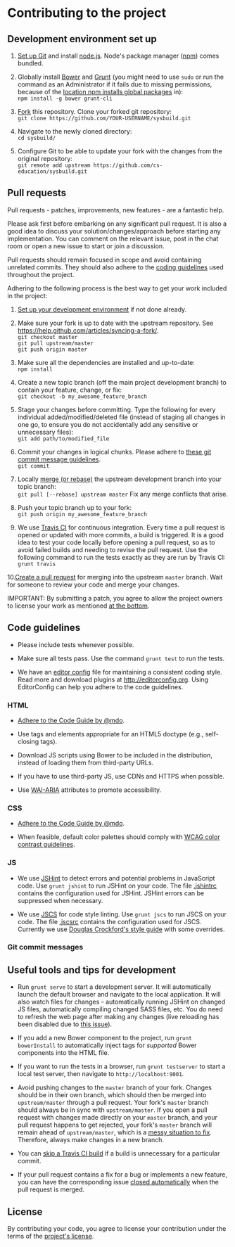 # Contributing to the project

## Development environment set up
1. [Set up Git](https://help.github.com/articles/set-up-git/) and install [node.js](http://nodejs.org/).
   Node's package manager ([npm](https://www.npmjs.org/)) comes bundled.

2. Globally install [Bower](http://bower.io/) and [Grunt](http://gruntjs.com/)
   (you might need to use `sudo` or run the command as an Administrator if it fails due to missing permissions,
   because of the [location npm installs global packages](https://www.npmjs.org/doc/files/npm-folders.html) in):  
   `npm install -g bower grunt-cli`

3. [Fork](https://help.github.com/articles/fork-a-repo/) this repository. Clone your forked git repository:  
   `git clone https://github.com/YOUR-USERNAME/sysbuild.git`

4. Navigate to the newly cloned directory:  
   `cd sysbuild/`

5. Configure Git to be able to update your fork with the changes from the original repository:  
   `git remote add upstream https://github.com/cs-education/sysbuild.git`

## Pull requests
Pull requests - patches, improvements, new features - are a fantastic help.

Please ask first before embarking on any significant pull request.
It is also a good idea to discuss your solution/changes/approach before starting any implementation.
You can comment on the relevant issue, post in the chat room or open a new issue to start or join a discussion.

Pull requests should remain focused in scope and avoid containing unrelated commits.
They should also adhere to the [coding guidelines](#code-guidelines) used throughout the project.

Adhering to the following process is the best way to get your work included in the project:

1. [Set up your development environment](#development-environment-set-up) if not done already.

2. Make sure your fork is up to date with the upstream repository. See https://help.github.com/articles/syncing-a-fork/.  
   `git checkout master`  
   `git pull upstream/master`  
   `git push origin master`

3. Make sure all the dependencies are installed and up-to-date:  
   `npm install`

4. Create a new topic branch (off the main project development branch) to contain your feature, change, or fix:  
   `git checkout -b my_awesome_feature_branch`

5. Stage your changes before committing. Type the following for every individual added/modified/deleted file
   (instead of staging all changes in one go, to ensure you do not accidentally add any sensitive or unnecessary files):  
   `git add path/to/modified_file`

6. Commit your changes in logical chunks. Please adhere to [these git commit message guidelines](#git-commit-messages).  
   `git commit`

7. Locally [merge (or rebase)](https://www.atlassian.com/git/tutorials/merging-vs-rebasing) the upstream development
   branch into your topic branch:  
   `git pull [--rebase] upstream master`
   Fix any merge conflicts that arise.

8. Push your topic branch up to your fork:  
   `git push origin my_awesome_feature_branch`

9. We use [Travis CI](https://travis-ci.org/) for continuous integration.
   Every time a pull request is opened or updated with more commits, a build is triggered.
   It is a good idea to test your code locally before opening a pull request, so as to avoid failed builds
   and needing to revise the pull request. Use the following command to run the tests exactly as they are run by Travis CI:
   `grunt travis`

10.[Create a pull request](https://help.github.com/articles/creating-a-pull-request) for merging into the upstream `master` branch.
   Wait for someone to review your code and merge your changes.

IMPORTANT: By submitting a patch, you agree to allow the project owners to license your work as mentioned [at the bottom](#license).

## Code guidelines
* Please include tests whenever possible.

* Make sure all tests pass. Use the command `grunt test` to run the tests.

* We have an [editor config](.editorconfig) file for maintaining a consistent coding style.
  Read more and download plugins at <http://editorconfig.org>. Using EditorConfig can help you adhere to the code guidelines.

### HTML
* [Adhere to the Code Guide by @mdo](http://codeguide.co/#html).

* Use tags and elements appropriate for an HTML5 doctype (e.g., self-closing tags).

* Download JS scripts using Bower to be included in the distribution, instead of loading them from third-party URLs.

* If you have to use third-party JS, use CDNs and HTTPS when possible.

* Use [WAI-ARIA](https://developer.mozilla.org/en-US/docs/Web/Accessibility/ARIA) attributes to promote accessibility.

### CSS
* [Adhere to the Code Guide by @mdo](http://codeguide.co/#css).

* When feasible, default color palettes should comply with
  [WCAG color contrast guidelines](http://www.w3.org/TR/WCAG20/#visual-audio-contrast).

### JS
* We use [JSHint](http://jshint.com/about/) to detect errors and potential problems in JavaScript code.
  Use `grunt jshint` to run JSHint on your code. The file [.jshintrc](.jshintrc) contains the configuration used for JSHint.
  JSHint errors can be suppressed when necessary.

* We use [JSCS](http://jscs.info/) for code style linting.
  Use `grunt jscs` to run JSCS on your code. The file [.jscsrc](.jscsrc) contains the configuration used for JSCS.
  Currently we use [Douglas Crockford's style guide](http://javascript.crockford.com/code.html) with some overrides.

### Git commit messages

## Useful tools and tips for development
* Run `grunt serve` to start a development server. It will automatically launch the default browser and navigate to the local application.
  It will also watch files for changes - automatically running JSHint on changed JS files, automatically compiling changed SASS files, etc.
  You do need to refresh the web page after making any changes (live reloading has been disabled due to
  [this issue](https://github.com/cs-education/sysbuild/issues/115)).

* If you add a new Bower component to the project, run `grunt bowerInstall` to automatically inject tags for *supported* Bower components into the HTML file.

* If you want to run the tests in a browser, run `grunt testserver` to start a local test server, then navigate to `http://localhost:9001`.

* Avoid pushing changes to the `master` branch of your fork. Changes should be in their own branch, which should then be merged into `upstream/master` through a pull request.
  Your fork's `master` branch should always be in sync with `upstream/master`. If you open a pull request with changes made directly on your `master` branch,
  and your pull request happens to get rejected, your fork's `master` branch will remain ahead of `upstream/master`,
  which is a [messy situation to fix](https://stackoverflow.com/questions/5916329/cleanup-git-master-branch-and-move-some-commit-to-new-branch).
  Therefore, always make changes in a new branch.

* You can [skip a Travis CI build](http://docs.travis-ci.com/user/customizing-the-build/#Skipping-a-build) if a build is unnecessary for a particular commit.

* If your pull request contains a fix for a bug or implements a new feature, you can have the corresponding
  issue [closed automatically](https://github.com/blog/1506-closing-issues-via-pull-requests) when the pull request is merged.

## License
By contributing your code, you agree to license your contribution under the terms of the [project's license](LICENSE.md).
